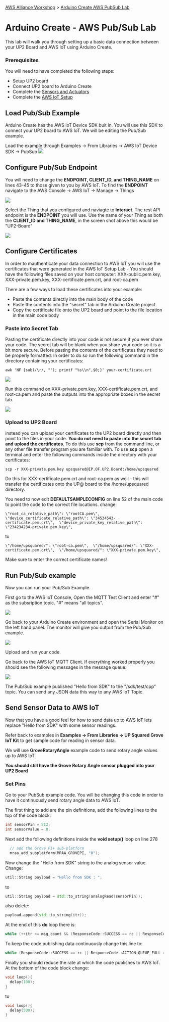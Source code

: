 [AWS Alliance Workshop](https://github.com/SSG-DRD-IOT/Alliance-AWS-Workshop) > [Arduino Create AWS PubSub Lab](lab-arduino-create-aws-pub-sub.md)

# Arduino Create - AWS Pub/Sub Lab

This lab will walk you through setting up a basic data connection between your UP2 Board and AWS IoT using Arduino Create. 

### Prerequisites
You will need to have completed the following steps:
*	Setup UP2 board
*	Connect UP2 board to Arduino Create 
*	Complete the [Sensors and Actuators](https://ssg-drd-iot.github.io/toc-sensors)
* Complete the [AWS IoT Setup](https://ssg-drd-iot.github.io/lab-aws-iot)

## Load Pub/Sub Example 

Arduino Create has the AWS IoT Device SDK buit in. You will use this SDK to connect your UP2 board to AWS IoT. We will be editing the Pub/Sub example.

Load the example through Examples -> From Libraries -> AWS IoT Device SDK -> PubSub
![](./images/pubsub-example.png)

## Configure Pub/Sub Endpoint

You will need to change the **ENDPOINT, CLIENT_ID, and THING_NAME** on lines 43-45 to those given to you by AWS IoT. To find the **ENDPOINT** navigate to the AWS Console -> AWS IoT -> Manage -> Things 

![](./images/aws-things.png)

Select the Thing that you configured and naviagte to **Interact**. The rest API endpoint is the **ENDPOINT** you will use. Use the name of your Thing as both the **CLIENT_ID and THING_NAME**, in the screen shot above this would be "UP2-Board"  

![](./images/aws-things-interact.png)

## Configure Certificates 

In order to mauthenticate your data connection to AWS IoT you will use the certificates that were generated in the AWS IoT Setup Lab - You should have the following files saved on your host computer: XXX-public.pem.key, XXX-private.pem.key, XXX-certificate.pem.crt, and root-ca.pem 

There are a few ways to load these certificates into your example:
  * Paste the contents directly into the main body of the code
  * Paste the contents into the "secret" tab in the Arduino Create project 
  * Copy the certificate file onto the UP2 board and point to the file location in the main code body

### Paste into Secret Tab

Pasting the certificate directly into your code is not secure if you ever share your code. The secret tab will be blank when you share your code so it is a bit more secure. Before pasting the contents of the certificates they need to be properly formatted. In order to do so run the following command in the directory containing your certificates:

```
awk 'NF {sub(/\r/, ""); printf "%s\\n",$0;}' your-certificate.crt
```

![](./images/awk-output.png)

Run this command on XXX-private.pem.key, XXX-certificate.pem.crt, and root-ca.pem and paste the outputs into the appropriate boxes in the secret tab. 

![](./images/secret-tab.png)

### Upload to UP2 Board

instead you can upload your certificates to the UP2 board directly and then point to the files in your code. **You do not need to paste into the secret tab and upload the certificates**. To do this use **scp** from the command line, or any other file transfer program you are familiar with. To use **scp** open a terminal and enter the following commands inside the directory with your certificates:

```
scp -r XXX-private.pem.key upsquared@IP.OF.UP2.Board:/home/upsquared
```

Do this for XXX-certificate.pem.crt and root-ca.pem as well - this will transfer the certificates onto the UP@ board to the /home/upsquared directory. 

You need to now edit **DEFAULTSAMPLECONFIG** on line 52 of the main code to point the code to the correct file locations. 
change:

```
\"root_ca_relative_path\": \"rootCA.pem\",  \"device_certificate_relative_path\": \"34534543-certificate.pem.crt\",  \"device_private_key_relative_path\": \"234234234-private.pem.key\",
```

to 

```
\"/home/upsquared/": \"root-ca.pem\",  \"/home/upsquared/": \"XXX-certificate.pem.crt\",  \"/home/upsquared/": \"XXX-private.pem.key\",
```

Make sure to enter the correct certificate names!

## Run Pub/Sub example

Now you can run your Pub/Sub Example.

First go to the AWS IoT Console, Open the MQTT Test Client and enter "#" as the subsription topic. "#" means "all topics".

![](./images/mqtt-sub.png)

Go back to your Arduino Create environment and open the Serial Monitor on the left hand panel. The monitor will give you output from the Pub/Sub example. 

![](./images/monitor.png)

Upload and run your code. 

Go back to the AWS IoT MQTT Client. If everything worked properly you should see the following messages in the message queue:

![](./images/mqtt-sub-output.png)

The Pub/Sub example published "Hello from SDK" to the "/sdk/test/cpp" topic. You can send any JSON data this way to any AWS IoT Topic. 

## Send Sensor Data to AWS IoT

Now that you have a good feel for how to send data up to AWS IoT lets replace "Hello from SDK" with some sensor readings.

Refer back to examples in **Examples -> From Libraries -> UP Squared Grove IoT Kit** to get sample code for reading in sensor data. 

We will use **GroveRotaryAngle** example code to send rotary angle values up to AWS IoT.

**You should still have the Grove Rotary Angle sensor plugged into your UP2 Board**

### Set Pins

Go to your PubSub example code. You will be changing this code in order to have it continuously send rotary angle data to AWS IoT. 

The first thing to add are the pin definitions, add the following lines to the top of the code block:

```C++
int sensorPin = 512;     
int sensorValue = 0;
```

Next add the following definitions inside the **void setup()** loop on line 278

```C++
  // add the Grove Pi+ sub-platform
  mraa_add_subplatform(MRAA_GROVEPI, "0");
```

Now change the "Hello from SDK" string to the analog sensor value. Change:

```C++
util::String payload = "Hello from SDK : ";
```

to 

```C++
util::String payload = std::to_string(analogRead(sensorPin));
```

also delete:

```C++
payload.append(std::to_string(itr));
```
At the end of this **do** loop there is: 

```C++
while (++itr <= msg_count && (ResponseCode::SUCCESS == rc || ResponseCode::ACTION_QUEUE_FULL == rc));
```

To keep the code publishing data continuously change this line to:

```C++
while (ResponseCode::SUCCESS == rc || ResponseCode::ACTION_QUEUE_FULL == rc);
```

Finally you should reduce the rate at which the code publishes to AWS IoT. At the bottom of the code block change:

```C++
void loop(){
  delay(100);
}
```

to

```C++
void loop(){
  delay(500);
}
```
